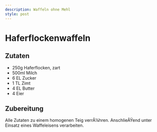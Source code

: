 ```yaml
---
description: Waffeln ohne Mehl
style: post
---
```

# Haferflockenwaffeln

## Zutaten
- 250g Haferflocken, zart
- 500ml Milch
- 6 EL Zucker
- 1 TL Zimt
- 4 EL Butter
- 4	Eier

## Zubereitung
Alle Zutaten zu einem homogenen Teig verrÃ¼hren. AnschlieÃŸend unter Einsatz eines Waffeleisens verarbeiten.
